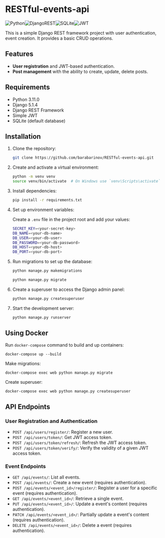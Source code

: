 # RESTful-events-api

![Python](https://img.shields.io/badge/python-3670A0?style=for-the-badge&logo=python&logoColor=ffdd54)![DjangoREST](https://img.shields.io/badge/DJANGO-REST-ff1709?style=for-the-badge&logo=django&logoColor=white&color=ff1709&labelColor=gray)![SQLite](https://img.shields.io/badge/SQLite-003B57?style=for-the-badge&logo=SQLite&logoColor=white)![JWT](https://img.shields.io/badge/JWT-000000?style=for-the-badge&logo=JSON-web-tokens&logoColor=white)

This is a simple Django REST framework project with user authentication, event creation. It provides a basic CRUD operations.

## Features

- **User registration** and JWT-based authentication.
- **Post management** with the ability to create, update, delete posts.

## Requirements

- Python 3.11.0
- Django 5.1.4
- Django REST Framework
- Simple JWT
- SQLite (default database)

## Installation

1. Clone the repository:

   ```bash
   git clone https://github.com/barabarinov/RESTful-events-api.git
   ```

2. Create and activate a virtual environment:

   ```bash
   python -m venv venv
   source venv/bin/activate  # On Windows use `venv\Scripts\activate`
   ```
   
3. Install dependencies:

   ```bash
   pip install -r requirements.txt
   ```
   
4. Set up environment variables:

   Create a `.env` file in the project root and add your values:

   ```bash
   SECRET_KEY=<your-secret-key>
   DB_NAME=<your-db-name>
   DB_USER=<your-db-user>
   DB_PASSWORD=<your-db-password>
   DB_HOST=<your-db-host>
   DB_PORT=<your-db-port>
   ```
   
5. Run migrations to set up the database:

   ```bash
   python manage.py makemigrations
   ```
   
   ```bash
   python manage.py migrate
   ```

6. Create a superuser to access the Django admin panel:

   ```bash
   python manage.py createsuperuser
   ```
   
7. Start the development server:

   ```bash
   python manage.py runserver
   ```

## Using Docker
Run `docker-compose` command to build and up containers:
```shell
docker-compose up --build
```
Make migrations:
```shell
docker-compose exec web python manage.py migrate
```
Create superuser:
```shell
docker-compose exec web python manage.py createsuperuser
```

## API Endpoints

### User Registration and Authentication

- `POST /api/users/register/`: Register a new user.
- `POST /api/users/token/`: Get JWT access token.
- `POST /api/users/token/refresh/`: Refresh the JWT access token.
- `POST /api/users/token/verify/`: Verify the validity of a given JWT access token.

### Event Endpoints

- `GET /api/events/`: List all events.
- `POST /api/events/`: Create a new event (requires authentication).
- `POST /api/events/<event_id>/register/`: Register a user for a specific event (requires authentication).
- `GET /api/events/<event_id>/`: Retrieve a single event.
- `PUT /api/events/<event_id>/`: Update a event's content (requires authentication).
- `PATCH /api/events/<event_id>/`: Partially update a event's content (requires authentication).
- `DELETE /api/events/<event_id>/`: Delete a event (requires authentication).
